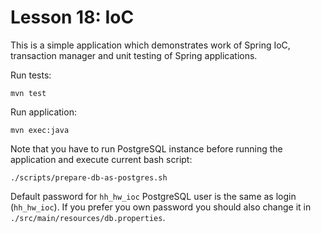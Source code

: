 Lesson 18: IoC
=====

This is a simple application which demonstrates work of Spring IoC, transaction manager and unit testing of Spring
applications.

Run tests:
```
mvn test
```

Run application:
```
mvn exec:java
```

Note that you have to run PostgreSQL instance before running the application and execute current bash script:
```
./scripts/prepare-db-as-postgres.sh
```
Default password for `hh_hw_ioc` PostgreSQL user is the same as login (`hh_hw_ioc`). If you prefer you own password
you should also change it in `./src/main/resources/db.properties`.

